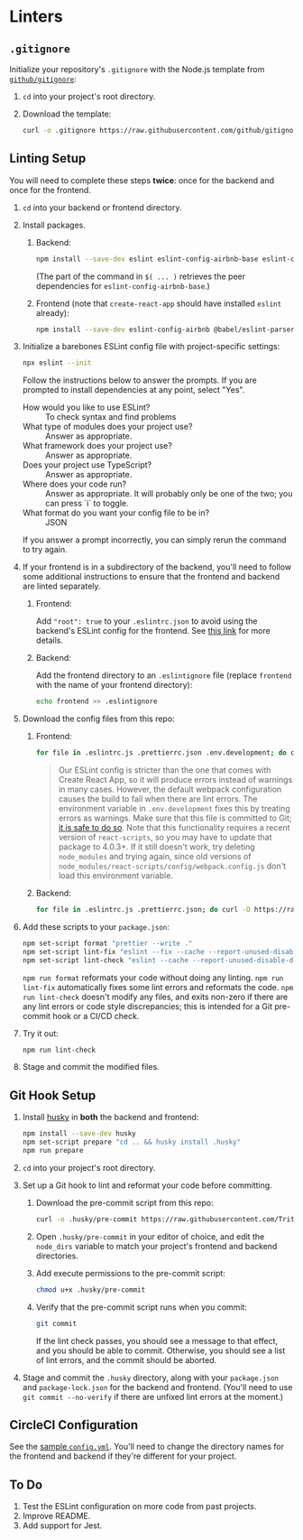 # Linters

## `.gitignore`

Initialize your repository's `.gitignore` with the Node.js template from [`github/gitignore`](https://github.com/github/gitignore):

1. `cd` into your project's root directory.

1. Download the template:

   ```sh
   curl -o .gitignore https://raw.githubusercontent.com/github/gitignore/master/Node.gitignore
   ```

## Linting Setup

You will need to complete these steps **twice**: once for the backend and once for the frontend.

1. `cd` into your backend or frontend directory.

1. Install packages.

   1. Backend:

      ```sh
      npm install --save-dev eslint eslint-config-airbnb-base eslint-config-prettier prettier $(npm info "eslint-config-airbnb-base@latest" peerDependencies | grep -Eo "'?[^':]+'?:" | tr -d " :'")
      ```

      (The part of the command in `$( ... )` retrieves the peer dependencies for `eslint-config-airbnb-base`.)

   1. Frontend (note that `create-react-app` should have installed `eslint` already):

      ```sh
      npm install --save-dev eslint-config-airbnb @babel/eslint-parser eslint-config-prettier prettier $(npm info "eslint-config-airbnb@latest" peerDependencies | grep -Eo "'?[^':]+'?:" | tr -d " :'")
      ```

1. Initialize a barebones ESLint config file with project-specific settings:

   ```sh
   npx eslint --init
   ```

   Follow the instructions below to answer the prompts. If you are prompted to install dependencies at any point, select "Yes".

   <dl>
     <dt>How would you like to use ESLint?</dt>
     <dd>To check syntax and find problems</dd>
     <dt>What type of modules does your project use?</dt>
     <dd>Answer as appropriate.</dd>
     <dt>What framework does your project use?</dt>
     <dd>Answer as appropriate.</dd>
     <dt>Does your project use TypeScript?</dt>
     <dd>Answer as appropriate.</dd>
     <dt>Where does your code run?</dt>
     <dd>Answer as appropriate. It will probably only be one of the two; you can press `i` to toggle.</dd>
     <dt>What format do you want your config file to be in?</dt>
     <dd>JSON</dd>
   </dl>

   If you answer a prompt incorrectly, you can simply rerun the command to try again.

1. If your frontend is in a subdirectory of the backend, you'll need to follow some additional instructions to ensure that the frontend and backend are linted separately.

   1. Frontend:

      Add `"root": true` to your `.eslintrc.json` to avoid using the backend's ESLint config for the frontend. See [this link](https://eslint.org/docs/user-guide/configuring/configuration-files#cascading-and-hierarchy) for more details.

   1. Backend:

      Add the frontend directory to an `.eslintignore` file (replace `frontend` with the name of your frontend directory):

      ```sh
      echo frontend >> .eslintignore
      ```

1. Download the config files from this repo:

   1. Frontend:

      ```sh
      for file in .eslintrc.js .prettierrc.json .env.development; do curl -O https://raw.githubusercontent.com/TritonSE/linters/main/$file; done
      ```

      > Our ESLint config is stricter than the one that comes with Create React App, so it will produce errors instead of warnings in many cases. However, the default webpack configuration causes the build to fail when there are lint errors. The environment variable in `.env.development` fixes this by treating errors as warnings. Make sure that this file is committed to Git; [it is safe to do so](https://create-react-app.dev/docs/adding-custom-environment-variables/#adding-development-environment-variables-in-env). Note that this functionality requires a recent version of `react-scripts`, so you may have to update that package to 4.0.3+. If it still doesn't work, try deleting `node_modules` and trying again, since old versions of `node_modules/react-scripts/config/webpack.config.js` don't load this environment variable.

   1. Backend:

      ```sh
      for file in .eslintrc.js .prettierrc.json; do curl -O https://raw.githubusercontent.com/TritonSE/linters/main/$file; done
      ```

1. Add these scripts to your `package.json`:

   ```sh
   npm set-script format "prettier --write ."
   npm set-script lint-fix "eslint --fix --cache --report-unused-disable-directives . ; prettier --write ."
   npm set-script lint-check "eslint --cache --report-unused-disable-directives . && prettier --check ."
   ```

   `npm run format` reformats your code without doing any linting. `npm run lint-fix` automatically fixes some lint errors and reformats the code. `npm run lint-check` doesn't modify any files, and exits non-zero if there are any lint errors or code style discrepancies; this is intended for a Git pre-commit hook or a CI/CD check.

1. Try it out:

   ```sh
   npm run lint-check
   ```

1. Stage and commit the modified files.

## Git Hook Setup

1. Install [husky](https://typicode.github.io/husky) in **both** the backend and frontend:

   ```sh
   npm install --save-dev husky
   npm set-script prepare "cd .. && husky install .husky"
   npm run prepare
   ```

1. `cd` into your project's root directory.

1. Set up a Git hook to lint and reformat your code before committing.

   1. Download the pre-commit script from this repo:

      ```sh
      curl -o .husky/pre-commit https://raw.githubusercontent.com/TritonSE/linters/main/.husky/pre-commit
      ```

   1. Open `.husky/pre-commit` in your editor of choice, and edit the `node_dirs` variable to match your project's frontend and backend directories.

   1. Add execute permissions to the pre-commit script:

      ```sh
      chmod u+x .husky/pre-commit
      ```

   1. Verify that the pre-commit script runs when you commit:

      ```sh
      git commit
      ```

      If the lint check passes, you should see a message to that effect, and you should be able to commit. Otherwise, you should see a list of lint errors, and the commit should be aborted.

1. Stage and commit the `.husky` directory, along with your `package.json` and `package-lock.json` for the backend and frontend. (You'll need to use `git commit --no-verify` if there are unfixed lint errors at the moment.)

## CircleCI Configuration

See the [sample `config.yml`](.circleci/config.yml). You'll need to change the directory names for the frontend and backend if they're different for your project.

## To Do

1. Test the ESLint configuration on more code from past projects.
1. Improve README.
1. Add support for Jest.
